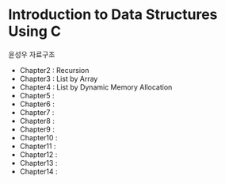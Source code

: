 # Introduction to Data Structures Using C
윤성우 자료구조

- Chapter2 : Recursion
- Chapter3 : List by Array
- Chapter4 : List by Dynamic Memory Allocation
- Chapter5 :
- Chapter6 :
- Chapter7 :
- Chapter8 :
- Chapter9 :
- Chapter10 :
- Chapter11 :
- Chapter12 :
- Chapter13 :
- Chapter14 :